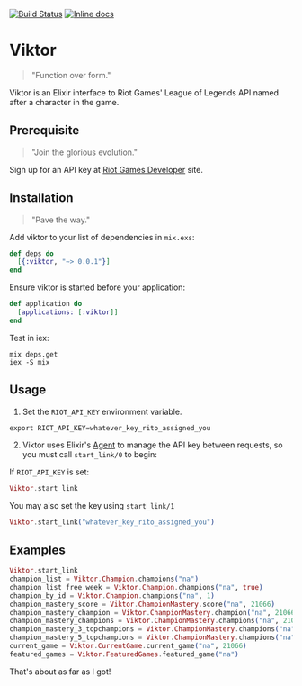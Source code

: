 [![Build Status](https://travis-ci.org/josephyi/viktor.svg?branch=master)](https://travis-ci.org/josephyi/viktor)
[![Inline docs](http://inch-ci.org/github/josephyi/viktor.svg?branch=master)](http://inch-ci.org/github/josephyi/viktor)

# Viktor

> "Function over form."

Viktor is an Elixir interface to Riot Games' League of Legends API named after a character in the game.

## Prerequisite

> "Join the glorious evolution."

Sign up for an API key at [Riot Games Developer] site.

## Installation

> "Pave the way."

Add viktor to your list of dependencies in `mix.exs`:

```elixir
def deps do
  [{:viktor, "~> 0.0.1"}]
end
```

Ensure viktor is started before your application:

```elixir
def application do
  [applications: [:viktor]]
end
```

Test in iex:

```console
mix deps.get
iex -S mix
```

## Usage

1. Set the `RIOT_API_KEY` environment variable.

```console
export RIOT_API_KEY=whatever_key_rito_assigned_you
```

2. Viktor uses Elixir's [Agent] to manage the API key between requests, so you must call `start_link/0` to begin:

If `RIOT_API_KEY` is set:

```elixir
Viktor.start_link
```

You may also set the key using `start_link/1`

```elixir
Viktor.start_link("whatever_key_rito_assigned_you")
```

## Examples

```elixir
Viktor.start_link
champion_list = Viktor.Champion.champions("na")
champion_list_free_week = Viktor.Champion.champions("na", true)
champion_by_id = Viktor.Champion.champions("na", 1)
champion_mastery_score = Viktor.ChampionMastery.score("na", 21066)
champion_mastery_champion = Viktor.ChampionMastery.champion("na", 21066, 1)
champion_mastery_champions = Viktor.ChampionMastery.champions("na", 21066)
champion_mastery_3_topchampions = Viktor.ChampionMastery.champions("na", 21066)
champion_mastery_5_topchampions = Viktor.ChampionMastery.champions("na", 21066, 5)
current_game = Viktor.CurrentGame.current_game("na", 21066)
featured_games = Viktor.FeaturedGames.featured_game("na")
```

That's about as far as I got!

[Agent]:http://elixir-lang.org/getting-started/mix-otp/agent.html
[Riot Games Developer]:https://developer.riotgames.com/